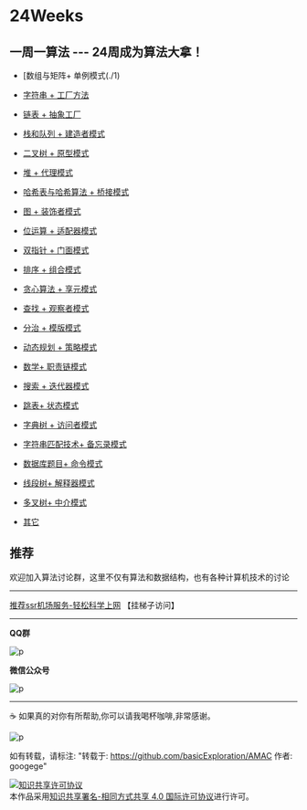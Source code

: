 # 24Weeks
**一周一算法 --- 24周成为算法大拿！**
---

- [数组与矩阵+ 单例模式(./1)

- [字符串 + 工厂方法](./2)

- [链表 + 抽象工厂](./3)

- [栈和队列 + 建造者模式](./4)

- [二叉树 + 原型模式](./5)

- [堆 + 代理模式](./6)

- [哈希表与哈希算法 + 桥接模式](./7)

- [图 + 装饰者模式](./8)

- [位运算 + 适配器模式](./9)

- [双指针 + 门面模式](./10)

- [排序 + 组合模式](./11)

- [贪心算法 + 享元模式](./12)

- [查找 + 观察者模式](./13)

- [分治 + 模版模式](./14)

- [动态规划 + 策略模式](./15)

- [数学+ 职责链模式](./16)

- [搜索 + 迭代器模式](./17)

- [跳表+ 状态模式](./18)

- [字典树 + 访问者模式](./19)

- [字符串匹配技术+ 备忘录模式](./20)

- [数据库题目+ 命令模式](./21)

- [线段树+ 解释器模式](./22)

- [多叉树+ 中介模式](./23)

- [其它](./24)


## 推荐

欢迎加入算法讨论群，这里不仅有算法和数据结构，也有各种计算机技术的讨论
***
[推荐ssr机场服务-轻松科学上网](https://justmysocks.net/members/aff.php?aff=7983) 【挂梯子访问】
***

**QQ群**

![p](https://raw.githubusercontent.com/basicExploration/AMAC/master/joinUs.png)

**微信公众号**

![p](https://raw.githubusercontent.com/basicExploration/AMAC/master/joinUsW.jpg)
***
☕️ 如果真的对你有所帮助,你可以请我喝杯咖啡,非常感谢。

![p](https://raw.githubusercontent.com/basicExploration/Demos/master/donate.png)


如有转载，请标注: "转载于: https://github.com/basicExploration/AMAC  作者: googege"

<a rel="license" href="http://creativecommons.org/licenses/by-sa/4.0/"><img alt="知识共享许可协议" style="border-width:0" src="https://i.creativecommons.org/l/by-sa/4.0/88x31.png" /></a><br />本作品采用<a rel="license" href="http://creativecommons.org/licenses/by-sa/4.0/">知识共享署名-相同方式共享 4.0 国际许可协议</a>进行许可。
